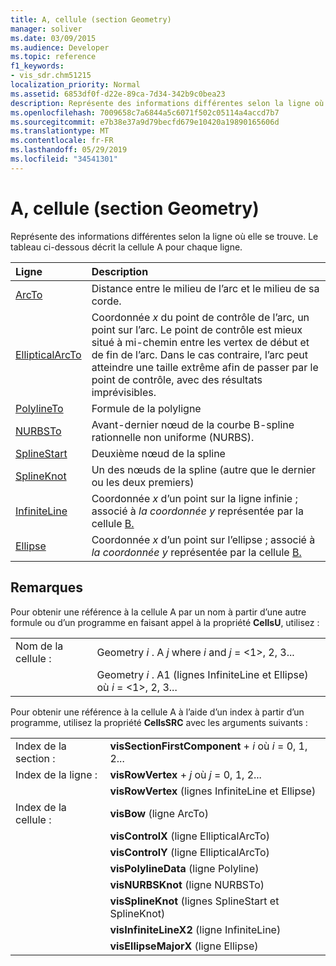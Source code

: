 ```yaml
---
title: A, cellule (section Geometry)
manager: soliver
ms.date: 03/09/2015
ms.audience: Developer
ms.topic: reference
f1_keywords:
- vis_sdr.chm51215
localization_priority: Normal
ms.assetid: 6853df0f-d22e-89ca-7d34-342b9c0bea23
description: Représente des informations différentes selon la ligne où elle se trouve. Le tableau ci-dessous décrit la cellule A pour chaque ligne.
ms.openlocfilehash: 7009658c7a6844a5c6071f502c05114a4accd7b7
ms.sourcegitcommit: e7b38e37a9d79becfd679e10420a19890165606d
ms.translationtype: MT
ms.contentlocale: fr-FR
ms.lasthandoff: 05/29/2019
ms.locfileid: "34541301"
---
```

# <a name="a-cell-geometry-section"></a>A, cellule (section Geometry)

Représente des informations différentes selon la ligne où elle se trouve. Le tableau ci-dessous décrit la cellule A pour chaque ligne.
  
|Ligne|Description|
|:-----|:-----|
|[ArcTo](arcto-row-geometry-section.md) <br/> | Distance entre le milieu de l’arc et le milieu de sa corde.  <br/> |
|[EllipticalArcTo](ellipticalarcto-row-geometry-section.md) <br/> | Coordonnée  *x*  du point de contrôle de l’arc, un point sur l’arc. Le point de contrôle est mieux situé à mi-chemin entre les vertex de début et de fin de l’arc. Dans le cas contraire, l’arc peut atteindre une taille extrême afin de passer par le point de contrôle, avec des résultats imprévisibles.  <br/> |
|[PolylineTo](polylineto-row-geometry-section.md) <br/> | Formule de la polyligne  <br/> |
|[NURBSTo](nurbsto-row-geometry-section.md) <br/> | Avant-dernier nœud de la courbe B-spline rationnelle non uniforme (NURBS).  <br/> |
|[SplineStart](splinestart-row-geometry-section.md) <br/> | Deuxième nœud de la spline  <br/> |
|[SplineKnot](splineknot-row-geometry-section.md) <br/> | Un des nœuds de la spline (autre que le dernier ou les deux premiers)  <br/> |
|[InfiniteLine](infiniteline-row-geometry-section.md) <br/> | Coordonnée *x* d’un point sur la ligne infinie ; associé à *la coordonnée y* représentée par la cellule [B.](b-cell-geometry-section.md)  <br/> |
|[Ellipse](ellipse-row-geometry-section.md) <br/> | Coordonnée *x* d’un point sur l’ellipse ; associé à *la coordonnée y* représentée par la cellule [B.](b-cell-geometry-section.md)  <br/> |
   
## <a name="remarks"></a>Remarques

Pour obtenir une référence à la cellule A par un nom à partir d’une autre formule ou d’un programme en faisant appel à la propriété **CellsU**, utilisez : 
  
|||
|:-----|:-----|
| Nom de la cellule :  <br/> | Geometry  *i*  . A  *j*            where  *i*  and  *j*  = <1>, 2, 3...  <br/> |
|| Geometry  *i*  . A1 (lignes InfiniteLine et Ellipse) où  *i*  = <1>, 2, 3...  <br/> |
   
Pour obtenir une référence à la cellule A à l’aide d’un index à partir d’un programme, utilisez la propriété **CellsSRC** avec les arguments suivants : 
  
|||
|:-----|:-----|
| Index de la section :  <br/> |**visSectionFirstComponent**  +   *i* où *i* = 0, 1, 2...  <br/> |
| Index de la ligne :  <br/> |**visRowVertex**  +   *j* où *j* = 0, 1, 2...  <br/> |
||**visRowVertex** (lignes InfiniteLine et Ellipse)  <br/> |
| Index de la cellule :  <br/> |**visBow** (ligne ArcTo)  <br/> |
||**visControlX** (ligne EllipticalArcTo)  <br/> |
||**visControlY** (ligne EllipticalArcTo)  <br/> |
||**visPolylineData** (ligne Polyline)  <br/> |
||**visNURBSKnot** (ligne NURBSTo)  <br/> |
||**visSplineKnot** (lignes SplineStart et SplineKnot)  <br/> |
||**visInfiniteLineX2** (ligne InfiniteLine)  <br/> |
||**visEllipseMajorX** (ligne Ellipse)  <br/> |
   

